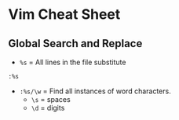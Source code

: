 # Vim Cheat Sheet


## Global Search and Replace
+ `%s` = All lines in the file substitute

```vim
:%s
```
+ `:%s/\w` = Find all instances of word characters. 
    + `\s` = spaces
    + `\d` = digits 